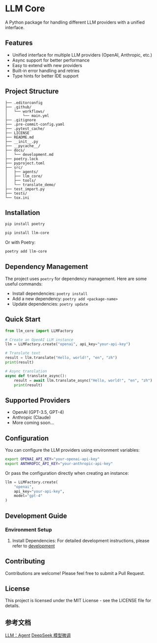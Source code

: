 # LLM Core

A Python package for handling different LLM providers with a unified interface.

## Features

- Unified interface for multiple LLM providers (OpenAI, Anthropic, etc.)
- Async support for better performance
- Easy to extend with new providers
- Built-in error handling and retries
- Type hints for better IDE support

## Project Structure

```
├── .editorconfig
├── .github/
│   └── workflows/
│       └── main.yml
├── .gitignore
├── .pre-commit-config.yaml
├── .pytest_cache/
├── LICENSE
├── README.md
├── __init__.py
├── __pycache__/
├── docs/
│   └── development.md
├── poetry.lock
├── pyproject.toml
├── src/
│   ├── agents/
│   ├── llm_core/
│   ├── tools/
│   └── translate_demo/
├── test_import.py
├── tests/
└── tox.ini
```

## Installation

```bash
pip install poetry
```

```bash
pip install llm-core
```

Or with Poetry:

```bash
poetry add llm-core
```

## Dependency Management

The project uses `poetry` for dependency management. Here are some useful commands:

- Install dependencies: `poetry install`
- Add a new dependency: `poetry add <package-name>`
- Update dependencies: `poetry update`

## Quick Start

```python
from llm_core import LLMFactory

# Create an OpenAI LLM instance
llm = LLMFactory.create("openai", api_key="your-api-key")

# Translate text
result = llm.translate("Hello, world!", "en", "zh")
print(result)

# Async translation
async def translate_async():
    result = await llm.translate_async("Hello, world!", "en", "zh")
    print(result)
```

## Supported Providers

- OpenAI (GPT-3.5, GPT-4)
- Anthropic (Claude)
- More coming soon...

## Configuration

You can configure the LLM providers using environment variables:

```bash
export OPENAI_API_KEY="your-openai-api-key"
export ANTHROPIC_API_KEY="your-anthropic-api-key"
```

Or pass the configuration directly when creating an instance:

```python
llm = LLMFactory.create(
    "openai",
    api_key="your-api-key",
    model="gpt-4"
)
```

## Development Guide

### Environment Setup

1. Install Dependencies:
   For detailed development instructions, please refer to [development](docs/development.md)

## Contributing

Contributions are welcome! Please feel free to submit a Pull Request.

## License

This project is licensed under the MIT License - see the LICENSE file for details.

## 参考文档

[LLM：Agent](https://www.drinkingfishingseeking.com/2025/02/20/llm-agent/)
[DeepSeek 模型微调](https://zhuanlan.zhihu.com/p/17628689019)
